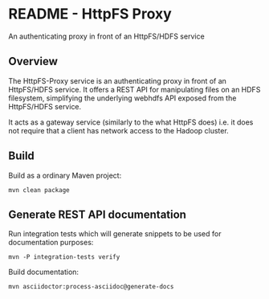 # README - HttpFS Proxy

An authenticating proxy in front of an HttpFS/HDFS service

## Overview

The HttpFS-Proxy service is an authenticating proxy in front of an HttpFS/HDFS service. It offers a REST API for manipulating files on 
an HDFS filesystem, simplifying the underlying webhdfs API exposed from the HttpFS/HDFS service.

It acts as a gateway service (similarly to the what HttpFS does) i.e. it does not require that a client has network access to the Hadoop cluster.

## Build

Build as a ordinary Maven project:

    mvn clean package

## Generate REST API documentation

Run integration tests which will generate snippets to be used for documentation purposes:
    
    mvn -P integration-tests verify

Build documentation:
    
    mvn asciidoctor:process-asciidoc@generate-docs

